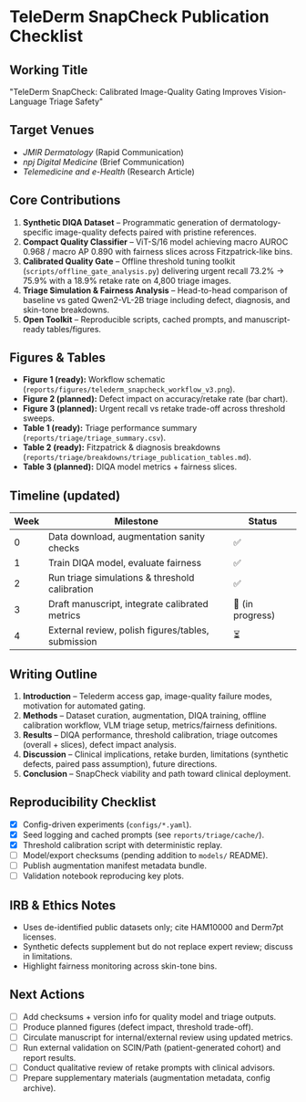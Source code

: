﻿# TeleDerm SnapCheck Publication Checklist

## Working Title
"TeleDerm SnapCheck: Calibrated Image-Quality Gating Improves Vision-Language Triage Safety"

## Target Venues
- *JMIR Dermatology* (Rapid Communication)
- *npj Digital Medicine* (Brief Communication)
- *Telemedicine and e-Health* (Research Article)

## Core Contributions
1. **Synthetic DIQA Dataset** – Programmatic generation of dermatology-specific image-quality defects paired with pristine references.
2. **Compact Quality Classifier** – ViT-S/16 model achieving macro AUROC 0.968 / macro AP 0.890 with fairness slices across Fitzpatrick-like bins.
3. **Calibrated Quality Gate** – Offline threshold tuning toolkit (`scripts/offline_gate_analysis.py`) delivering urgent recall 73.2% -> 75.9% with a 18.9% retake rate on 4,800 triage images.
4. **Triage Simulation & Fairness Analysis** – Head-to-head comparison of baseline vs gated Qwen2-VL-2B triage including defect, diagnosis, and skin-tone breakdowns.
5. **Open Toolkit** – Reproducible scripts, cached prompts, and manuscript-ready tables/figures.

## Figures & Tables
- **Figure 1 (ready):** Workflow schematic (`reports/figures/telederm_snapcheck_workflow_v3.png`).
- **Figure 2 (planned):** Defect impact on accuracy/retake rate (bar chart).
- **Figure 3 (planned):** Urgent recall vs retake trade-off across threshold sweeps.
- **Table 1 (ready):** Triage performance summary (`reports/triage/triage_summary.csv`).
- **Table 2 (ready):** Fitzpatrick & diagnosis breakdowns (`reports/triage/breakdowns/triage_publication_tables.md`).
- **Table 3 (planned):** DIQA model metrics + fairness slices.

## Timeline (updated)
| Week | Milestone | Status |
|------|-----------|--------|
| 0 | Data download, augmentation sanity checks | ✅ |
| 1 | Train DIQA model, evaluate fairness | ✅ |
| 2 | Run triage simulations & threshold calibration | ✅ |
| 3 | Draft manuscript, integrate calibrated metrics | 🔄 (in progress) |
| 4 | External review, polish figures/tables, submission | ⏳ |

## Writing Outline
1. **Introduction** – Telederm access gap, image-quality failure modes, motivation for automated gating.
2. **Methods** – Dataset curation, augmentation, DIQA training, offline calibration workflow, VLM triage setup, metrics/fairness definitions.
3. **Results** – DIQA performance, threshold calibration, triage outcomes (overall + slices), defect impact analysis.
4. **Discussion** – Clinical implications, retake burden, limitations (synthetic defects, paired pass assumption), future directions.
5. **Conclusion** – SnapCheck viability and path toward clinical deployment.

## Reproducibility Checklist
- [x] Config-driven experiments (`configs/*.yaml`).
- [x] Seed logging and cached prompts (see `reports/triage/cache/`).
- [x] Threshold calibration script with deterministic replay.
- [ ] Model/export checksums (pending addition to `models/` README).
- [ ] Publish augmentation manifest metadata bundle.
- [ ] Validation notebook reproducing key plots.

## IRB & Ethics Notes
- Uses de-identified public datasets only; cite HAM10000 and Derm7pt licenses.
- Synthetic defects supplement but do not replace expert review; discuss in limitations.
- Highlight fairness monitoring across skin-tone bins.

## Next Actions
- [ ] Add checksums + version info for quality model and triage outputs.
- [ ] Produce planned figures (defect impact, threshold trade-off).
- [ ] Circulate manuscript for internal/external review using updated metrics.
- [ ] Run external validation on SCIN/Path (patient-generated cohort) and report results.
- [ ] Conduct qualitative review of retake prompts with clinical advisors.
- [ ] Prepare supplementary materials (augmentation metadata, config archive).
